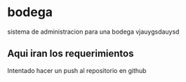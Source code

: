 # bodega
sistema de administracion para una bodega
vjauygsdauysd

## Aqui iran los requerimientos
Intentado hacer un push al repositorio en github
